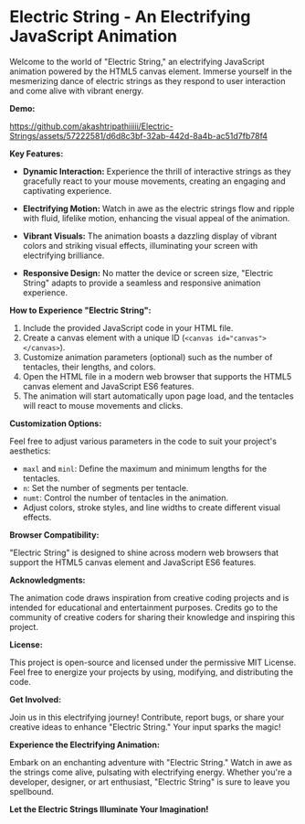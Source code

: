 # Electric String - An Electrifying JavaScript Animation

Welcome to the world of "Electric String," an electrifying JavaScript animation powered by the HTML5 canvas element. Immerse yourself in the mesmerizing dance of electric strings as they respond to user interaction and come alive with vibrant energy.

**Demo:**

https://github.com/akashtripathiiiii/Electric-Strings/assets/57222581/d6d8c3bf-32ab-442d-8a4b-ac51d7fb78f4

**Key Features:**

- **Dynamic Interaction:** Experience the thrill of interactive strings as they gracefully react to your mouse movements, creating an engaging and captivating experience.

- **Electrifying Motion:** Watch in awe as the electric strings flow and ripple with fluid, lifelike motion, enhancing the visual appeal of the animation.

- **Vibrant Visuals:** The animation boasts a dazzling display of vibrant colors and striking visual effects, illuminating your screen with electrifying brilliance.

- **Responsive Design:** No matter the device or screen size, "Electric String" adapts to provide a seamless and responsive animation experience.

**How to Experience "Electric String":**

1. Include the provided JavaScript code in your HTML file.
2. Create a canvas element with a unique ID (`<canvas id="canvas"></canvas>`).
3. Customize animation parameters (optional) such as the number of tentacles, their lengths, and colors.
4. Open the HTML file in a modern web browser that supports the HTML5 canvas element and JavaScript ES6 features.
5. The animation will start automatically upon page load, and the tentacles will react to mouse movements and clicks.

**Customization Options:**

Feel free to adjust various parameters in the code to suit your project's aesthetics:

- `maxl` and `minl`: Define the maximum and minimum lengths for the tentacles.
- `n`: Set the number of segments per tentacle.
- `numt`: Control the number of tentacles in the animation.
- Adjust colors, stroke styles, and line widths to create different visual effects.

**Browser Compatibility:**

"Electric String" is designed to shine across modern web browsers that support the HTML5 canvas element and JavaScript ES6 features.

**Acknowledgments:**

The animation code draws inspiration from creative coding projects and is intended for educational and entertainment purposes. Credits go to the community of creative coders for sharing their knowledge and inspiring this project.

**License:**

This project is open-source and licensed under the permissive MIT License. Feel free to energize your projects by using, modifying, and distributing the code.

**Get Involved:**

Join us in this electrifying journey! Contribute, report bugs, or share your creative ideas to enhance "Electric String." Your input sparks the magic!

**Experience the Electrifying Animation:**

Embark on an enchanting adventure with "Electric String." Watch in awe as the strings come alive, pulsating with electrifying energy. Whether you're a developer, designer, or art enthusiast, "Electric String" is sure to leave you spellbound.

**Let the Electric Strings Illuminate Your Imagination!**
